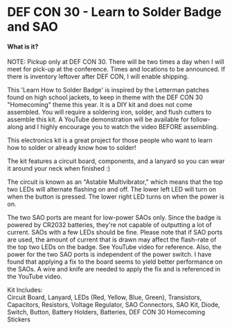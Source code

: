 # DEF CON 30 - Learn to Solder Badge and SAO

#### What is it?
NOTE: Pickup only at DEF CON 30. There will be two times a day when I will meet for pick-up at the conference. Times and locations to be announced. If there is inventory leftover after DEF CON, I will enable shipping.

This 'Learn How to Solder Badge' is inspired by the Letterman patches found on high school jackets, to keep in theme with the DEF CON 30 "Homecoming" theme this year.  It is a DIY kit and does not come assembled.  You will require a soldering iron, solder, and flush cutters to assemble this kit.  A YouTube demonstration will be available for follow-along and I highly encourage you to watch the video BEFORE assembling.

This electronics kit is a great project for those people who want to learn how to solder or already know how to solder!

The kit features a circuit board, components, and a lanyard so you can wear it around your neck when finished :)

The circuit is known as an "Astable Multivibrator," which means that the top two LEDs will alternate flashing on and off. The lower left LED will turn on when the button is pressed. The lower right LED turns on when the power is on.

The two SAO ports are meant for low-power SAOs only.  Since the badge is powered by CR2032 batteries, they're not capable of outputting a lot of current.  SAOs with a few LEDs should be fine.  Please note that if SAO ports are used, the amount of current that is drawn may affect the flash-rate of the top two LEDs on the badge.  See YouTube video for reference.  Also, the power for the two SAO ports is independent of the power switch.  I have found that applying a fix to the board seems to yield better performance on the SAOs.  A wire and knife are needed to apply the fix and is referenced in the YouTube video.

Kit Includes:  
Circuit Board, Lanyard, LEDs (Red, Yellow, Blue, Green), Transistors, Capacitors, Resistors, Voltage Regulator, SAO Connectors, SAO Kit, Diode, Switch, Button, Battery Holders, Batteries, DEF CON 30 Homecoming Stickers
